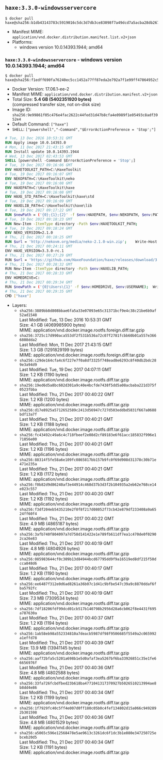 ## `haxe:3.3.0-windowsservercore`

```console
$ docker pull haxe@sha256:b1db43143783c5919016c5dc3d7db3ce83098f7a49dcd7a5acba28db267f87f7
```

-	Manifest MIME: `application/vnd.docker.distribution.manifest.list.v2+json`
-	Platforms:
	-	windows version 10.0.14393.1944; amd64

### `haxe:3.3.0-windowsservercore` - windows version 10.0.14393.1944; amd64

```console
$ docker pull haxe@sha256:f1edff690fa76240ec5cc1452a77ff87eda2e792a7f1e99ff47864952c5d67b3
```

-	Docker Version: 17.06.1-ee-2
-	Manifest MIME: `application/vnd.docker.distribution.manifest.v2+json`
-	Total Size: **5.4 GB (5402351920 bytes)**  
	(compressed transfer size, not on-disk size)
-	Image ID: `sha256:9e99861f05c476e4fac2622c44fed31d47b8cfa4e0989f1e05493c8adf3952e4`
-	Default Command: `["haxe"]`
-	`SHELL`: `["powershell","-Command","$ErrorActionPreference = 'Stop';"]`

```dockerfile
# Tue, 13 Dec 2016 10:53:31 GMT
RUN Apply image 10.0.14393.0
# Mon, 11 Dec 2017 21:43:15 GMT
RUN Install update 10.0.14393.1944
# Wed, 13 Dec 2017 02:43:53 GMT
SHELL [powershell -Command $ErrorActionPreference = 'Stop';]
# Tue, 19 Dec 2017 09:16:06 GMT
ENV HAXETOOLKIT_PATH=C:\HaxeToolkit
# Tue, 19 Dec 2017 09:16:07 GMT
ENV NEKOPATH=C:\HaxeToolkit\neko
# Tue, 19 Dec 2017 09:16:08 GMT
ENV HAXEPATH=C:\HaxeToolkit\haxe
# Tue, 19 Dec 2017 09:16:08 GMT
ENV HAXE_STD_PATH=C:\HaxeToolkit\haxe\std
# Tue, 19 Dec 2017 09:16:09 GMT
ENV HAXELIB_PATH=C:\HaxeToolkit\haxe\lib
# Tue, 19 Dec 2017 09:17:22 GMT
RUN $newPath = ('{0};{1};{2}' -f $env:HAXEPATH, $env:NEKOPATH, $env:PATH); 	Write-Host ('Updating PATH: {0}' -f $newPath); 	[Environment]::SetEnvironmentVariable('PATH', $newPath, [EnvironmentVariableTarget]::Machine);
# Tue, 19 Dec 2017 09:18:23 GMT
RUN New-Item -ItemType directory -Path $env:HAXETOOLKIT_PATH;
# Tue, 19 Dec 2017 09:18:24 GMT
ENV NEKO_VERSION=2.1.0
# Thu, 21 Dec 2017 00:18:25 GMT
RUN $url = 'http://nekovm.org/media/neko-2.1.0-win.zip'; 	Write-Host ('Downloading {0} ...' -f $url); 	Invoke-WebRequest -Uri $url -OutFile 'neko.zip'; 		Write-Host 'Verifying sha256 (ad7f8ead8300cdbfdc062bcf7ba63b1b1993d975023cde2dfd61936950eddb0e) ...'; 	if ((Get-FileHash neko.zip -Algorithm sha256).Hash -ne 'ad7f8ead8300cdbfdc062bcf7ba63b1b1993d975023cde2dfd61936950eddb0e') { 		Write-Host 'FAILED!'; 		exit 1; 	}; 		Write-Host 'Expanding ...'; 	New-Item -ItemType directory -Path tmp; 	Expand-Archive -Path neko.zip -DestinationPath tmp; 	if (Test-Path tmp\neko.exe) { Move-Item tmp $env:NEKOPATH } 	else { Move-Item (Resolve-Path tmp\neko* | Select -ExpandProperty Path) $env:NEKOPATH }; 		Write-Host 'Removing ...'; 	Remove-Item -Path neko.zip, tmp -Force -Recurse -ErrorAction Ignore; 		Write-Host 'Verifying install ...'; 	Write-Host '  neko -version'; neko -version; 		Write-Host 'Complete.';
# Thu, 21 Dec 2017 00:24:11 GMT
ENV HAXE_VERSION=3.3.0-rc.1
# Thu, 21 Dec 2017 00:27:29 GMT
RUN $url = 'https://github.com/HaxeFoundation/haxe/releases/download/3.3.0-rc1/haxe-3.3.0-rc.1-win.zip'; 	Write-Host ('Downloading {0} ...' -f $url); 	Invoke-WebRequest -Uri $url -OutFile haxe.zip; 		Write-Host 'Verifying sha256 (fa51621132432328a47e5e0416ab3b9f2f734b217a2bc9b650826aae2f12c6f4) ...'; 	if ((Get-FileHash haxe.zip -Algorithm sha256).Hash -ne 'fa51621132432328a47e5e0416ab3b9f2f734b217a2bc9b650826aae2f12c6f4') { 		Write-Host 'FAILED!'; 		exit 1; 	}; 		Write-Host 'Expanding ...'; 	New-Item -ItemType directory -Path tmp; 	Expand-Archive -Path haxe.zip -DestinationPath tmp; 	if (Test-Path tmp\haxe.exe) { Move-Item tmp $env:HAXEPATH } 	else { Move-Item (Resolve-Path tmp\haxe* | Select -ExpandProperty Path) $env:HAXEPATH }; 		Write-Host 'Removing ...'; 	Remove-Item -Path haxe.zip, tmp -Force -Recurse -ErrorAction Ignore; 		Write-Host 'Verifying install ...'; 	Write-Host '  haxe -version'; haxe -version; 		Write-Host 'Complete.';
# Thu, 21 Dec 2017 00:28:32 GMT
RUN New-Item -ItemType directory -Path $env:HAXELIB_PATH;
# Thu, 21 Dec 2017 00:28:33 GMT
ENV HOMEDRIVE=C:
# Thu, 21 Dec 2017 00:29:34 GMT
RUN $newPath = ('{0}\Users\{1}' -f $env:HOMEDRIVE, $env:USERNAME); 	Write-Host ('Updating HOMEPATH: {0}' -f $newPath); 	[Environment]::SetEnvironmentVariable('HOMEPATH', $newPath, [EnvironmentVariableTarget]::Machine);
# Thu, 21 Dec 2017 00:29:35 GMT
CMD ["haxe"]
```

-	Layers:
	-	`sha256:3889bb8d808bbae6fa5a33e07093e65c31371bcf9e4c38c21be6b9af52ad1548`  
		Last Modified: Tue, 13 Dec 2016 10:53:31 GMT  
		Size: 4.1 GB (4069985900 bytes)  
		MIME: application/vnd.docker.image.rootfs.foreign.diff.tar.gzip
	-	`sha256:3725c17d990aca553df2f531b536a72c07f2781fcbb60b01a557e3666808dda2`  
		Last Modified: Mon, 11 Dec 2017 21:43:15 GMT  
		Size: 1.3 GB (1291829199 bytes)  
		MIME: application/vnd.docker.image.rootfs.foreign.diff.tar.gzip
	-	`sha256:c29de164cfa4c6f227e7f0a8df3325f748ead8e6293c8f40db2bdc289e3a94d9`  
		Last Modified: Tue, 19 Dec 2017 04:07:11 GMT  
		Size: 1.2 KB (1190 bytes)  
		MIME: application/vnd.docker.image.rootfs.diff.tar.gzip
	-	`sha256:19ed6d5a8bc602d301a9c40e4bcfde7438f5dd5a08acbaba221d375f0523fbba`  
		Last Modified: Thu, 21 Dec 2017 00:40:22 GMT  
		Size: 1.2 KB (1200 bytes)  
		MIME: application/vnd.docker.image.rootfs.diff.tar.gzip
	-	`sha256:d17e8925a5712652589c2413d56947c727d503eddbd5831f667a0688bdf13a7f`  
		Last Modified: Thu, 21 Dec 2017 00:40:21 GMT  
		Size: 1.2 KB (1188 bytes)  
		MIME: application/vnd.docker.image.rootfs.diff.tar.gzip
	-	`sha256:fc43492c49a6c4c718fbeef2e08d2cf89183e6f61acc185832f996e171856e00`  
		Last Modified: Thu, 21 Dec 2017 00:40:21 GMT  
		Size: 1.2 KB (1196 bytes)  
		MIME: application/vnd.docker.image.rootfs.diff.tar.gzip
	-	`sha256:88314f5fe58a6e109fc0865817bb157b9fc0f69d908d31378c30b71e471e235a`  
		Last Modified: Thu, 21 Dec 2017 00:40:21 GMT  
		Size: 1.2 KB (1172 bytes)  
		MIME: application/vnd.docker.image.rootfs.diff.tar.gzip
	-	`sha256:f0b82d9d86240af3e44914c468d37b3d3f2b104935a2eb62e768ce14e823c557`  
		Last Modified: Thu, 21 Dec 2017 00:40:20 GMT  
		Size: 1.2 KB (1192 bytes)  
		MIME: application/vnd.docker.image.rootfs.diff.tar.gzip
	-	`sha256:f3df204eb5435210e2f0f8f217d08052f73cb42e879df233408a9a6524ff60f4`  
		Last Modified: Thu, 21 Dec 2017 00:40:22 GMT  
		Size: 4.9 MB (4865187 bytes)  
		MIME: application/vnd.docker.image.rootfs.diff.tar.gzip
	-	`sha256:3afb740f804097a7d758d141422e1e789fb611df7ea1c470de0f02902ca26e83`  
		Last Modified: Thu, 21 Dec 2017 00:40:19 GMT  
		Size: 4.8 MB (4804926 bytes)  
		MIME: application/vnd.docker.image.rootfs.diff.tar.gzip
	-	`sha256:085983644cf0c309b13d84944bcd67795dd9f9a16519ed8df215f50dcca848d6`  
		Last Modified: Thu, 21 Dec 2017 00:40:17 GMT  
		Size: 1.2 KB (1190 bytes)  
		MIME: application/vnd.docker.image.rootfs.diff.tar.gzip
	-	`sha256:ee6487f312e0d6ad8261a36b07c1d41c9bfbe547c39a9c8870ddaf6fba5792fc`  
		Last Modified: Thu, 21 Dec 2017 00:40:19 GMT  
		Size: 7.3 MB (7309534 bytes)  
		MIME: application/vnd.docker.image.rootfs.diff.tar.gzip
	-	`sha256:7df18206fdf99dcd01cb517b140798b2956d28a6cb062f8e4431f695a787630a`  
		Last Modified: Thu, 21 Dec 2017 00:40:37 GMT  
		Size: 1.2 KB (1194 bytes)  
		MIME: application/vnd.docker.image.rootfs.diff.tar.gzip
	-	`sha256:1ab58eb98a552334810a7deacb5987df98f9506685f5549a2c065992a1effd78`  
		Last Modified: Thu, 21 Dec 2017 00:40:39 GMT  
		Size: 13.9 MB (13941145 bytes)  
		MIME: application/vnd.docker.image.rootfs.diff.tar.gzip
	-	`sha256:aaf72bfa5c5201a698b1e5d0afaf3ea5267bf6ba33926851c35e1fe66656976f`  
		Last Modified: Thu, 21 Dec 2017 00:40:36 GMT  
		Size: 4.8 MB (4802588 bytes)  
		MIME: application/vnd.docker.image.rootfs.diff.tar.gzip
	-	`sha256:33fa726fcbdfbed23b618ba4771041317370927b5026510213994ae8b8dd4e86`  
		Last Modified: Thu, 21 Dec 2017 00:40:34 GMT  
		Size: 1.2 KB (1199 bytes)  
		MIME: application/vnd.docker.image.rootfs.diff.tar.gzip
	-	`sha256:1f7929fc40c5ff4e007d0ff180c05b0c4fef134802d15a066c9492892b301598`  
		Last Modified: Thu, 21 Dec 2017 00:40:36 GMT  
		Size: 4.8 MB (4801529 bytes)  
		MIME: application/vnd.docker.image.rootfs.diff.tar.gzip
	-	`sha256:a5065c596e12568478e5ae9613c3261dc6f1dc3b1e080e347250725ebceb20d5`  
		Last Modified: Thu, 21 Dec 2017 00:40:34 GMT  
		Size: 1.2 KB (1191 bytes)  
		MIME: application/vnd.docker.image.rootfs.diff.tar.gzip
